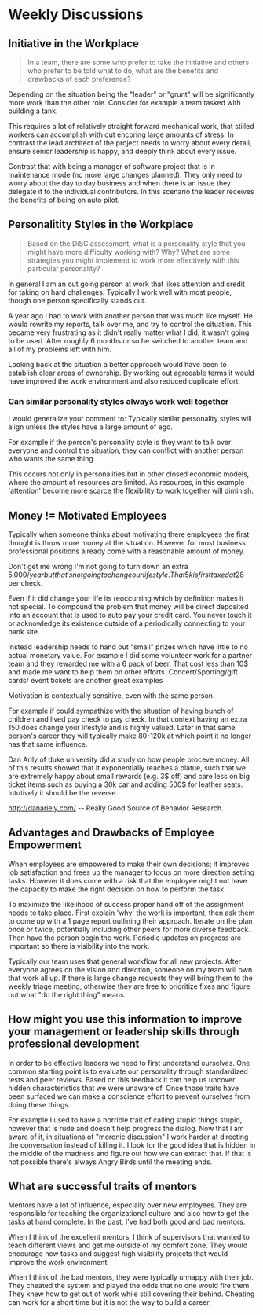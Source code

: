 # Weekly Discussions

## Initiative in the Workplace

> In a team, there are some who prefer to take the initiative and others who prefer to be told what to do, what are the benefits and drawbacks of each preference?

Depending on the situation being the "leader" or "grunt" will be significantly more work than the other role. Consider for example a team tasked with building a tank.

This requires a lot of relatively straight forward mechanical work, that stilled workers can accomplish with out encoring large amounts of stress. In contrast the lead architect of the project needs to worry about every detail, ensure senior leadership is happy, and deeply think about every issue.

Contrast that with being a manager of software project that is in maintenance mode (no more large changes planned). They only need to worry about the day to day business and when there is an issue they delegate it to the individual contributors.  In this scenario the leader receives the benefits of being on auto pilot.

## Personalitity Styles in the Workplace

> Based on the DiSC assessment, what is a personality style that you might have more difficulty working with? Why? What are some strategies you might implement to work more effectively with this particular personality?

In general I am an out going person at work that likes attention and credit for taking on hard challenges. Typically I work well with most people, though one person specifically stands out.

A year ago I had to work with another person that was much like myself. He would rewrite my reports, talk over me, and try to control the situation. This became very frustrating as it didn't really matter what I did, it wasn't going to be used. After roughly 6 months or so he switched to another team and all of my problems left with him.

Looking back at the situation a better approach would have been to establish clear areas of ownership. By working out agreeable terms it would have improved the work environment and also reduced duplicate effort.

### Can similar personality styles always work well together

I would generalize your comment to: Typically similar personality styles will align unless the styles have a large amount of ego.

For example if the person's personality style is they want to talk over everyone and control the situation, they can conflict with another person who wants the same thing.

This occurs not only in personalities but in other closed economic models, where the amount of resources are limited. As resources, in this example 'attention' become more scarce the flexibility to work together will diminish.

## Money != Motivated Employees

Typically when someone thinks about motivating there employees the first thought is throw more money at the situation. However for most business professional positions already come with a reasonable amount of money.

Don't get me wrong I'm not going to turn down an extra 5,000$/year but that's not going to change our life style. That 5k is first taxed at 28% making it really 3600, which is then distributed across 24 pay periods making it 150$ per check.

Even if it did change your life its reoccurring which by definition makes it not special. To compound the problem that money will be direct deposited into an account that is used to auto pay your credit card. You never touch it or acknowledge its existence outside of a periodically connecting to your bank site.

Instead leadership needs to hand out "small" prizes which have little to no actual monetary value. For example I did some volunteer work for a partner team and they rewarded me with a 6 pack of beer. That cost less than 10$ and made me want to help them on other efforts. Concert/Sporting/gift cards/ event tickets are another great examples

Motivation is contextually sensitive, even with the same person.

For example if could sympathize with the situation of having bunch of children and lived pay check to pay check. In that context having an extra 150 does change your lifestyle and is highly valued. Later in that same person's career they will typically make 80-120k at which point it no longer has that same influence. 

Dan Arily of duke university did a study on how people proceve money. All of this results showed that it exponentially reaches a platue, such that we are extremely happy about small rewards (e.g. 3$ off) and care less on big ticket items such as buying a 30k car and adding 500$ for leather seats. Intutively it should be the reverse.

http://danariely.com/ -- Really Good Source of Behavior Research.

## Advantages and Drawbacks of Employee Empowerment

When employees are empowered to make their own decisions; it improves job satisfaction and frees up the manager to focus on more direction setting tasks. However it does come with a risk that the employee might not have the capacity to make the right decision on how to perform the task.

To maximize the likelihood of success proper hand off of the assignment needs to take place. First explain 'why' the work is important, then ask them to come up with a 1 page report outlining their approach. Iterate on the plan once or twice, potentially including other peers for more diverse feedback. Then have the person begin the work. Periodic updates on progress are important so there is visibility into the work.

Typically our team uses that general workflow for all new projects. After everyone agrees on the vision and direction, someone on my team will own that work all up. If there is large change requests they will bring them to the weekly triage meeting, otherwise they are free to prioritize fixes and figure out what "do the right thing" means.

## How might you use this information to improve your management or leadership skills through professional development

In order to be effective leaders we need to first understand ourselves. One common starting point is to evaluate our personality through standardized tests and peer reviews. Based on this feedback it can help us uncover hidden characteristics that we were unaware of.  Once those traits have been surfaced we can make a conscience effort to prevent ourselves from doing these things.

For example I used to have a horrible trait of calling stupid things stupid, however that is rude and doesn't help progress the dialog. Now that I am aware of it, in situations of "moronic discussion" I work harder at directing the conversation instead of killing it. I look for the good idea that is hidden in the middle of the madness and figure out how we can extract that. If that is not possible there's always Angry Birds until the meeting ends.

## What are successful traits of mentors

Mentors have a lot of influence, especially over new employees. They are responsible for teaching the organizational culture and also how to get the tasks at hand complete. In the past, I've had both good and bad mentors.

When I think of the excellent mentors, I think of supervisors that wanted to teach different views and get me outside of my comfort zone. They would encourage new tasks and suggest high visibility projects that would improve the work environment.

When I think of the bad mentors, they were typically unhappy with their job. They cheated the system and played the odds that no one would fire them. They knew how to get out of work while still covering their behind. Cheating can work for a short time but it is not the way to build a career.
